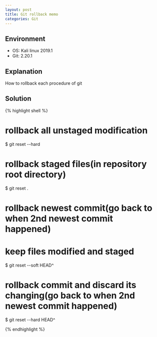 ```yaml
---
layout: post
title: Git rollback memo
categories: Git
---
```


## Environment
* OS: Kali linux 2019.1
* Git: 2.20.1

## Explanation
How to rollback each procedure of git

## Solution
{% highlight shell %}
# rollback all unstaged modification
$ git reset --hard

# rollback staged files(in repository root directory)
$ git reset .

# rollback newest commit(go back to when 2nd newest commit happened) 
# keep files modified and staged
$ git reset --soft HEAD^

# rollback commit and discard its changing(go back to when 2nd newest commit happened)
$ git reset --hard HEAD^

{% endhighlight %}
